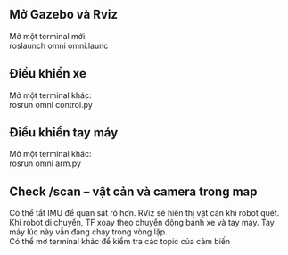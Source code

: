 ## Mở Gazebo và Rviz
Mở một terminal mới:  
roslaunch omni omni.launc

## Điều khiển xe  
Mở một terminal khác:  
rosrun omni control.py

## Điều khiển tay máy
Mở một terminal khác:  
rosrun omni arm.py

## Check /scan – vật cản và camera trong map  
Có thể tắt IMU để quan sát rõ hơn. 
RViz sẽ hiển thị vật cản khi robot quét.  
Khi robot di chuyển, TF xoay theo chuyển động bánh xe và tay máy. Tay máy lúc này vẫn đang chạy trong vòng lặp.  
Có thể mở terminal khác để kiểm tra các topic của cảm biến

